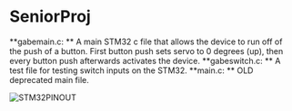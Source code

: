 # SeniorProj

**gabemain.c: ** A main STM32 c file that allows the device to run off of the push of a button. First button push sets servo to 0 degrees (up), then every button push afterwards activates the device.
**gabeswitch.c: ** A test file for testing switch inputs on the STM32.
**main.c: ** OLD deprecated main file.

![STM32PINOUT](https://os.mbed.com/media/uploads/jeromecoutant/nucleo_l552ze_q_zio_right_2020_2_11.png)


